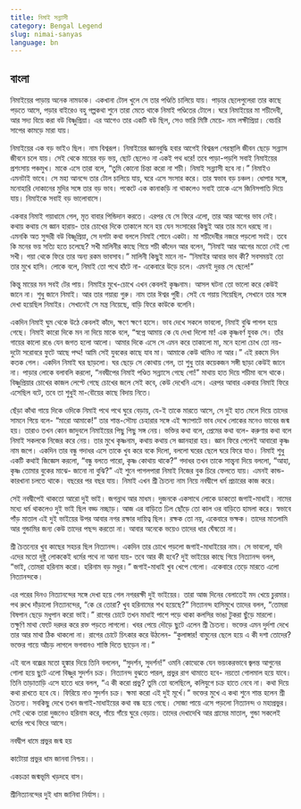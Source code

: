 ```yaml
---
title: নিমাই সন্ন্যাসী
category: Bengal Legend
slug: nimai-sanyas
language: bn
---
```


## বাংলা

নিমাইয়ের পাড়ায় অনেক নামডাক। একখানা টোল খুলে সে তার পণ্ডিতি চালিয়ে যায়। পাড়ার ছেলেপুলেরা তার কাছে পড়তে আসে, পড়ার বাইরেও বহু গল্পকথা শুনে তারা মেতে থাকে নিমাই পণ্ডিতের টোলে। ঘরে নিমাইয়ের মা শচীদেবী, আর সদ্য বিয়ে করা বউ বিষ্ণুপ্রিয়া। এর আগেও তার একটি বউ ছিল, সেও ভারি মিষ্টি মেয়ে- নাম লক্ষীপ্রিয়া। বেচারি সাপের কামড়ে মারা যায়।

নিমাইয়ের এক বড় ভাইও ছিল। নাম বিশ্বরূপ। নিমাইয়ের জ্ঞানবুদ্ধি হবার আগেই বিশ্বরূপ গেরস্থালি জীবন ছেড়ে সন্ন্যাস জীবনে চলে যায়। সেই থেকে মায়ের বড় ভয়, ছোট ছেলেও না একই পথ ধরে! তবে পাড়া-পড়শি সবাই নিমাইয়ের প্রশংসায় পঞ্চমুখ। মাকে এসে তারা বলে, “তুমি কোনো চিন্তা করো না শচী। নিমাই সন্ন্যাসী হবে না।” নিমাইও এমনটাই ভাবে। সে মহা আনন্দে তার টোল চালিয়ে যায়, ঘরে এসে সংসার করে। তার স্বভাব বড় চঞ্চল। ধোপার সঙ্গে, মনোহারি দোকানের মুদির সঙ্গে তার বড় ভাব। পকেটে এক কানাকড়ি না থাকলেও সবাই তাকে এসে জিনিসপাতি দিয়ে যায়। নিমাইকে সবাই বড় ভালোবাসে।

একবার নিমাই গয়াধামে গেল, মৃত বাবার পিন্ডিদান করতে। এরপর যে সে ফিরে এলো, তার আর আগের ভাব নেই। কথায় কথায় সে জ্ঞান হারায়- তার চোখের দিকে তাকালে মনে হয় যেন সংসারের কিছুই আর তার মনে ধরছে না। এমনকি অত সুন্দরী বউ বিষ্ণূপ্রিয়া, সে দশটা কথা বললে নিমাই শোনে একটা। মা শচীদেবীর নজরে পড়লো সবই। তবে কি মনের ভয় সত্যি হতে চলেছে? সখী মালিনীর কাছে গিয়ে শচী কাঁদেন আর বলেন, “নিমাই আর আগের মতো নেই গো সখী। গয়া থেকে ফিরে তার অন্য রকম ভাবসাব।” মালিনী কিছুই মানে না- “নিমাইর আবার ভাব কী? সবসময়ই তো তার মুখে হাসি। লোকে বলে, নিমাই তো পথে হাঁটে না- একেবারে উড়ে চলে। এমনই দুরন্ত সে ছেলে!”

কিন্তু মায়ের মন সবই টের পায়। নিমাইর মুখে-চোখে এখন কেবলই কৃষ্ণনাম। আসল ঘটনা তো ভালো করে কেউই জানে না। শুধু জানে নিমাই। আর তার গয়ার‍্য গুরু। নাম তার ঈশ্বর পুরী। সেই যে গয়ায় গিয়েছিল, সেখানে তার সঙ্গে দেখা হয়েছিল নিমাইর। সেখানেই সে মন্ত্র নিয়েছে, বাড়ি ফিরে কাউকে বলেনি।

একদিন নিমাই ঘুম থেকে উঠে কেবলই কাঁদে, ক্ষণে ক্ষণে হাসে। ভাব দেখে সকলে ভাবলো, নিমাই বুঝি পাগল হয়ে গেছে। নিমাই কারো দিকে মন না দিয়ে মাকে বলে, “স্বপ্নে আমায় কে যে দেখা দিলো মা! এক কৃষ্ণবর্ণ যুবক সে। তাঁর গায়ের কালো রঙে যেন জগত হলো আলো। আমার দিকে এসে সে এমন করে তাকালো মা, মনে হলো চোখ তো নয়- দুটো সরোবরে ফুটে আছে পদ্ম! আমি সেই যুবকের কাছে যাব মা। আমাকে কেউ থামিও না আর।” এই রকমে দিন কতক গেল। একদিন নিমাই ঘর ছাড়লো। ঘর ছেড়ে সে কোথায় গেল, তা শুধু তার কয়েকজন সঙ্গী ছাড়া কেউই জানে না। পাড়ার লোকে বলাবলি করলো, “নবদ্বীপের নিমাই পণ্ডিত সন্ন্যাসে গেছে গো!” মাথায় হাত দিয়ে শচীমা বসে থাকে। বিষ্ণুপ্রিয়ার চোখের কাজল লেপ্টে গেছে চোখের জলে সেই কবে, কেউ দেখেনি এসে। এরপর আবার একবার নিমাই ফিরে এসেছিল বটে, তবে তা শুধুই মা-বৌয়ের কাছে বিদায় নিতে।

ছেঁড়া কাঁথা গায়ে দিকে ওদিকে নিমাই পথে পথে ঘুরে বেড়ায়, যে-ই তাকে মারতে আসে, সে দুই হাত মেলে দিয়ে তাদের সামনে গিয়ে বলে- “মারো আমাকে!” তার শান্ত-সৌম্য চেহারার সঙ্গে এই ক্ষ্যাপাটে ভাব দেখে লোকের মনেও ভাবের জন্ম হয়। তারাও তখন কোন জাদুবলে নিমাইয়ের পিছু পিছু সঙ্গ নেয়। ভক্তির কথা বলে, প্রেমের কথা বলে- করুণার কথা বলে নিমাই সকলকে নিজের করে নেয়। তার মুখে কৃষ্ণনাম, কথায় কথায় সে জ্ঞানহারা হয়। জ্ঞান ফিরে পেলেই আবারো কৃষ্ণ নাম জপে। একদিন তার বন্ধু গদাধর এসে তাকে খুব করে বকে দিলো, বললো ঘরের ছেলে ঘরে ফিরে যাও। নিমাই শুধু একটি কথাই জিজ্ঞেস করলো, “বন্ধু বলতে পারো, কৃষ্ণ কোথায় থাকে?” গদাধর তখন তাকে সান্ত্বনা দিয়ে বললো, “আহা, কৃষ্ণ তোমার বুকের মাঝে- জানো না বুঝি?” এই শুনে পাগলপারা নিমাই নিজের বুক চিরে ফেলতে যায়। এমনই কান্ড-কারখানা চলতে থাকে। বছরের পর বছর যায়। নিমাই এখন শ্রী চৈতন্য নাম নিয়ে নবদ্বীপে ধর্ম প্রচারের কাজ করে।

সেই নবদ্বীপেই থাকতো আরো দুই ভাই। জগন্নাথ আর মাধম। দুজনকে একসাথে লোকে ডাকতো জগাই-মাধাই। নামের মধ্যে ধর্ম থাকলেও দুই ভাই ছিল বড্ড নচ্ছাড়। আজ এর বাড়িতে ঢিল ছোঁড়ে তো কাল ওর বাড়িতে হামলা করে। স্বভাবে পাঁড় মাতাল এই দুই ভাইয়ের উপর আবার নগর রক্ষার দায়িত্ব ছিল। রক্ষক তো নয়, একেবারে ভক্ষক। তাদের মাতলামি আর গুন্ডামির জন্য কেউ তাদের পছন্দ করতো না। আবার অনেকে ভয়েও তাদের ধার ঘেঁষতো না।

শ্রী চৈতন্যের খুব কাছের সহচর ছিল নিত্যানন্দ। একদিন তার চোখে পড়লো জগাই-মাধাইয়ের নাম। সে ভাবলো, যদি এদের মতো দুষ্টু লোককেই ধর্মের পথে না আনা যায়- তবে আর কী হবে? দুই ভাইয়ের কাছে গিয়ে নিত্যানন্দ বলল, “ভাই, তোমরা হরিনাম করো। হরিনাম বড় মধুর।” জগাই-মাধাই খুব খেপে গেলো। একেবারে তেড়ে মারতে এলো নিত্যানন্দকে।

এর পরের দিনও নিত্যানন্দের সঙ্গে দেখা হয়ে গেল নগররক্ষী দুই ভাইয়ের। তারা আজ দিনের বেলাতেই মদ খেয়ে চুরমার। পথ রুখে দাঁড়ালো নিত্যানন্দের, “কে রে তোরা? খুব হরিনামের শখ হয়েছে?” নিত্যানন্দ হাসিমুখে তাদের বলল, “তোমরা বিষপান ছেড়ে মধুপান করো ভাই।” রাগের চোটে তখন মাধাই পাশে পড়ে থাকা কলসির ভাঙা টুকরা ছুঁড়ে মারলো। তক্ষুণি মাথা ফেটে দরদর করে রক্ত পড়তে লাগলো। খবর পেয়ে দৌড়ে ছুটে এলেন শ্রী চৈতন্য। ভক্তের এমন দুর্দশা দেখে তার আর মাথা ঠিক থাকলো না। রাগের চোটে চিৎকার করে উঠলেন- “কুলাঙ্গার! বামুনের ছেলে হয়ে এ কী দশা তোদের? ভক্তের গায়ে আঁচড় লাগলে ভগবানও শাস্তি দিতে ছাড়েন না।”

এই বলে বজ্রের মতো হুঙ্কার দিয়ে তিনি বললেন, “সুদর্শন, সুদর্শন!” ওমনি কোত্থেকে যেন ভয়ংকরভাবে জ্বলন্ত আগুনের গোলা হয়ে ছুটে এলো বিষ্ণুর সুদর্শন চক্র। নিত্যানন্দ বুঝতে পারল, প্রভুর রাগ থামাতে হবে- নয়তো গোলমাল হয়ে যাবে। তিনি তাড়াতাড়ি এসে হাতে ধরে বলল, “এ কী করো প্রভু? তুমি তো বলেছিলে, কলিযুগে চক্র হাতে নেবে না। কথা দিয়ে কথা রাখতে হবে যে। ফিরিয়ে নাও সুদর্শন চক্র। ক্ষমা করো এই দুই মূর্খে।” ভক্তের মুখে এ কথা শুনে শান্ত হলেন শ্রী চৈতন্য। সবকিছু দেখে তখন জগাই-মাধাইয়ের কথা বন্ধ হয়ে গেছে। সোজা পায়ে এসে পড়লো নিত্যানন্দ ও মহাপ্রভুর। সেই থেকে তারা দুজনেও হরিনাম করে, গাঁয়ে গাঁয়ে ঘুরে বেড়ায়। তাদের দেখাদেখি আর গ্রামের মাতাল, গুন্ডা সকলেই ধর্মের পথে ফিরে আসে।

নবদ্বীপ ধামে প্রভুর জন্ম হয়

কাটোয়া প্রভুর ধাম জানবা নিশ্চয়।।

একচক্রা জন্মভূমি খড়দহে বাস।

শ্রীনিত্যানন্দের দুই ধাম জানিবা নির্যাস।।
